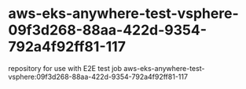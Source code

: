 # aws-eks-anywhere-test-vsphere-09f3d268-88aa-422d-9354-792a4f92ff81-117
repository for use with E2E test job aws-eks-anywhere-test-vsphere:09f3d268-88aa-422d-9354-792a4f92ff81-117
